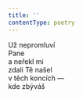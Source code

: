 ```yaml
---
title: ''
contentType: poetry
---
```


<section>

Už nepromluví  
Pane  
a neřekl mi  
zdali Tě našel  
v těch koncích —  
kde zbýváš

</section>
